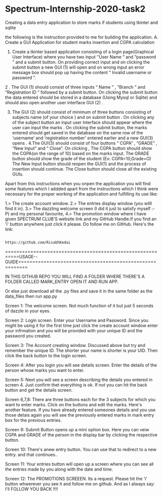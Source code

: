 # Spectrum-Internship-2020-task2
 Creating a data entry application to store marks if students using tkinter and sqlite


the following is the instruction provided to me for building the  application.
A.	Create a GUI Application for student marks insertion and CGPA calculation


1. Create a tkinter based application consisting of a login page(Graphical User Interface) where you have two input ‘’User Name “ and “password ” and a submit button. On providing correct input and on clicking the submit button a new GUI (1) will open and on wrong input an error message box should pop up having the content “ Invalid username or password ”.

2 . The GUI (1) should consist of three inputs “ Name ” , ”Branch ” and “Registration ID ” followed by a submit button. On clicking the submit button the data entered should be stored in a database (Using Mysql or Sqlite) and should also open another user interface GUI (2) . 

3. The GUI (2) should consist of minimum  of three buttons consisting of  subjects name (of your choice ) and on submit button . On clicking any of the subject button  an input user interface should appear where the user can input the marks . On clicking the submit button, the marks entered should get saved in the database on the same row of the  ‘username’ and ‘registration number’ entered earlier and  a new GUI(3) opens .
4.The GUI(3) should consist of four buttons “ CGPA” , “GRADE” , “New Input” and “ Close”.
On clicking  ,
The CGPA button should show the CGPA(on the range of 10) based on the marks input.
The GRADE button should show the grade of the student (Ex: CGPA=10,Grade=O) 
The New Input button should reopen the GUI(1) and the process of insertion should continue.
The Close button should close all the existing GUIs.

Apart from this instructions when you onpen the application you will find some features which I addded apart from the instructions which I think were necessary for the proper working of the application and fulfilling its use like:

1.> The create account window.
2.> The entries display window (you willl find it in).
3.> The dazzling welcome screen (I did it just to satisfy myself  :-P)
and my personal favourite,
4.> The promotion window where I have given SPECTRUM CLUB'S website link and my GitHub Handle.If you find an 'i' button anywhere just click it please. Do follow me on GitHub. Here's the link:
															
												https://github.com/RisabhKedai 

===========================================================USAGE--GUIDE=========================================================



IN THIS GITHUB REPO YOU WILL FIND A FOLDER WHERE THERE'S A FOLDER CALLED MARK_ENTRY OPEN IT AND RUN APP.


Or else just download all the .py files and save it in the same folder as the data_files then run app.py




Screen 1: The welcome screen. Not much function of it but just 5 seconds of dazzle in your eyes.

Screen 2: Login screen. Enter your Username and Password. Since you might be using it for the first time just click the create account window enter your infrmation and you will be provided with your unique ID and the password you created.

Screen 3: The Account creating window. Discussed above but try and remember the unique ID. The shorter your name is shorter is your UID. Then click the back button to the login screen.

Screen 4: After you login you will see details screen. Enter the details of the person whose marks you want to enter.

Screen 5: Next you will see a screen describing the details you entered in screen 4. Just confirm thet everything is ok. If not you can hit the back button and get the details screen.

Screen 6,7,8: There are three buttons each for the 3 subjects for which you want to enter marks. Click on the buttons and edit the marks. Here's another feature. If you have already entered someones details and you use those detais again you will see the previously entered marks in mark entry box for the previous entries.

Screen 9: Submit Button opens up a mini option box. Here you can veiw CGPA and GRADE of the person in the display bar by clicking the respective  button.

Screen 10: There's anew entry button. You can use that to redirect to a new entry. and that continues..

Screen 11: Your entries button will open up a screen where you can see all the entries made by you along with the date and time. 

Screen 12: The PROMOTIONS SCREEEN. Its a request. Please hit the 'i' button whwerever you see it and follow me on github. 
											And as I always say:
									      I'll FOLLOW YOU BACK !!!!

